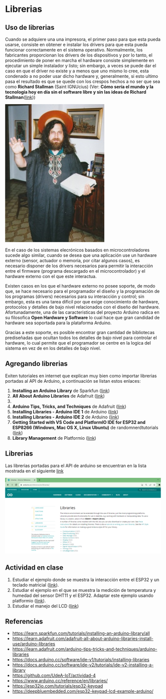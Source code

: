 # Librerias

## Uso de librerias

Cuando se adquiere una una impresora, el primer paso para que esta pueda usarse, consiste en obtener e instalar los drivers para que esta pueda funcionar correctamente en el sistema operativo. Normalmente, los fabricantes proporcionan los drivers de los dispositivos y por lo tanto, el procedimiento de poner en marcha el hardware consiste simplemente en ejecutar un simple instalador y listo; sin embargo, a veces se puede dar el caso en que el driver no existe y a menos que uno mismo lo cree, esta condenado a no poder usar dicho hardware y, generalmente, si esto ultimo pasa el resultado es que se quede con los crespos hechos a no ser que sea como **Richard Stallman** (Saint IGNUcius) (Ver: **Cómo sería el mundo y la tecnología hoy en día sin el software libre y sin las ideas de Richard Stallman**([link](https://www.xataka.com/especiales/como-seria-mundo-tecnologia-hoy-dia-software-libre-ideas-richard-stallman)))

![saint_ingnucius](saintignucius.jpg)

En el caso de los sistemas elecrónicos basados en microcontroladores sucede algo similar, cuando se desea que una aplicación use un hardware externo (sensor, actuador o memoria, por citar algunos casos), es necesario disponer de los drivers necesarios para permitir la interacción entre el firmware (programa descargado en el microcontrolador) y el hardware externo con el que este interactua. 

Existen casos en los que el hardware externo no posee soporte, de modo que, se hace necesario para el programador el diseño y la programación de los programas (drivers) necesarios para su interacción y control; sin embargo, esta es una tarea dificil por que exige conocimiento de hardware, protocolos y detalles de bajo nivel relacionados con el diseño del hardware. Afortunadamente, una de las caracteristicas del proyecto Arduino radica en su filosofica **Open Hardware y Software** lo cual hace que gran candidad de hardware sea soportada para la plataforma Arduino.

Gracias a este soporte, es posible encontrar gran cantidad de bibliotecas prediseñadas que ocultan todos los detalles de bajo nivel para controlar el hardware, lo cual permite que el programador se centre en la logica del sistema en vez de en los detalles de bajo nivel.

## Agregando librerias

Exiten tutoriales en internet que explican muy bien como importar librerias portadas al API de Arduino, a continuación se listan estos enlaces:
1. **Installing an Arduino Library** de Sparkfun ([link](https://learn.sparkfun.com/tutorials/installing-an-arduino-library/all))
2. **All About Arduino Libraries** de Adafruit ([link](https://learn.adafruit.com/adafruit-all-about-arduino-libraries-install-use/arduino-libraries))
3. 
4. **Arduino Tips, Tricks, and Techniques** de Adafruit ([link](https://learn.adafruit.com/arduino-tips-tricks-and-techniques))
5. **Installing Libraries - Arduino IDE 1** de Arduino ([link](https://docs.arduino.cc/software/ide-v1/tutorials/installing-libraries))
6. **Installing Libraries - Arduino IDE 2** de Arduino ([link](https://docs.arduino.cc/software/ide-v2/tutorials/ide-v2-installing-a-library))
7. **Getting Started with VS Code and PlatformIO IDE for ESP32 and ESP8266 (Windows, Mac OS X, Linux Ubuntu)** de randomnerdtutorials ([link](https://randomnerdtutorials.com/vs-code-platformio-ide-esp32-esp8266-arduino/))
8. **Library Management** de Platformio ([link](https://docs.platformio.org/en/latest/librarymanager/index.html))

## Librerias

Las librerias portadas para el API de arduino se encuentran en la lista mostrada en el siguiente [link](https://www.arduino.cc/reference/en/libraries/)

![librerias](librerias_arduino.png)

## Actividad en clase

1. Estudiar el ejemplo donde se muestra la interacción entre el ESP32 y un teclado matricial ([link](./keypad/esp32/README.md)).
2. Estudiar el ejemplo en el que se muestra la medición de temperatura y humedad del sensor DHT11 y el ESP32. Adaptar este ejemplo usando platformio ([link](./dht11/esp32/README.md)).
3. Estudiar el manejo del LCD ([link](./lcd/README.md))

## Referencias

* https://learn.sparkfun.com/tutorials/installing-an-arduino-library/all
* https://learn.adafruit.com/adafruit-all-about-arduino-libraries-install-use/arduino-libraries
* https://learn.adafruit.com/arduino-tips-tricks-and-techniques/arduino-libraries
* https://docs.arduino.cc/software/ide-v1/tutorials/installing-libraries
* https://docs.arduino.cc/software/ide-v2/tutorials/ide-v2-installing-a-library
* https://github.com/UdeA-IoT/actividad-4
* https://www.arduino.cc/reference/en/libraries/
* https://esp32io.com/tutorials/esp32-keypad
* https://deepbluembedded.com/esp32-keypad-lcd-example-arduino/